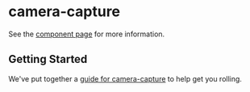 camera-capture
================

See the [component page](http://artoale.github.io/camera-capture) for more information.

## Getting Started

We've put together a [guide for camera-capture](http://www.polymer-project.org/docs/start/reusableelements.html) to help get you rolling.
